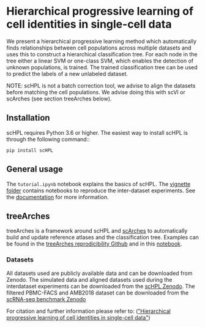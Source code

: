 # Hierarchical progressive learning of cell identities in single-cell data

We present a hierarchical progressive learning method which automatically finds relationships between cell populations across multiple datasets and uses this to construct a hierarchical classification tree. For each node in the tree either a linear SVM or one-class SVM, which enables the detection of unknown populations, is trained. The trained classification tree can be used to predict the labels of a new unlabeled dataset. 

NOTE: scHPL is not a batch correction tool, we advise to align the datasets before matching the cell populations. We advise doing this with scVI or scArches (see section treeArches below).

## Installation

scHPL requires Python 3.6 or higher. The easiest way to install scHPL is through the following command::

    pip install scHPL

## General usage

The ```tutorial.ipynb``` notebook explains the basics of scHPL. The [vignette folder](vignettes) contains notebooks to reproduce the inter-dataset experiments. See the [documentation](https://schpl.readthedocs.io/en/latest/) for more information.

## treeArches

treeArches is a framework around scHPL and [scArches](https://github.com/theislab/scarches) to automatically build and update reference atlases and the classification tree. Examples can be found in the [treeArches reprodicibility Github](https://github.com/lcmmichielsen/treeArches-reproducibility) and in this [notebook](https://github.com/theislab/scarches/blob/master/notebooks/treeArches_pbmc.ipynb).

### Datasets

All datasets used are publicly available data and can be downloaded from Zenodo. The simulated data and aligned datasets used during the interdataset experiments can be downloaded from the [scHPL Zenodo](https://doi.org/10.5281/zenodo.4557712). The filtered PBMC-FACS and AMB2018 dataset can be downloaded from the [scRNA-seq benchmark Zenodo](https://doi.org/10.5281/zenodo.3357167)

For citation and further information please refer to:
 (["Hierarchical progressive learning of cell identities in single-cell data"](https://www.nature.com/articles/s41467-021-23196-8))
